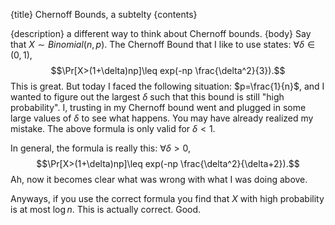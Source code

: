 {title}
Chernoff Bounds, a subtelty
{contents}

{description}
a different way to think about Chernoff bounds.
{body}
Say that $X\sim Binomial(n,p)$. The Chernoff Bound that I like to use
states:  $\forall \delta\in (0,1)$,
$$\Pr[X>(1+\delta)np]\leq exp(-np \frac{\delta^2}{3}).$$
This is great. But today I faced the following situation:
$p=\frac{1}{n}$, and I wanted to figure out the largest $\delta$
such that this bound is still "high probability".
I, trusting in my Chernoff bound went and plugged in some large values of $\delta$ to see what happens.
You may have already realized my mistake. The above formula is
only valid for $\delta < 1$.

In general, the formula is really this: $\forall \delta > 0,$
$$\Pr[X>(1+\delta)np]\leq exp(-np \frac{\delta^2}{\delta+2}).$$
 Ah, now it becomes clear what was wrong with what I was doing
 above.

 Anyways, if you use the correct formula you find that $X$ with
 high probability is at most $\log n$. This is actually correct.
 Good.
